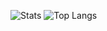 
![Stats](https://github-readme-stats.vercel.app/api?username=ParadoxEXE&show_icons=true&bg_color=360,ffba00,a000ff)
![Top Langs](https://github-readme-stats.vercel.app/api/top-langs/?username=anuraghazra&layout=compact&show_icons=true&theme=radical)

